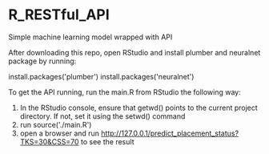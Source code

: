 # R_RESTful_API
 Simple machine learning model wrapped with API

After downloading this repo, open RStudio and install plumber and neuralnet package by running:

install.packages('plumber')
install.packages('neuralnet')

To get the API running, run the main.R from RStudio the following way:
1) In the RStudio console, ensure that getwd() points to the current project directory. If not, set it using the setwd() command
2) run source('./main.R')
3) open a browser and run http://127.0.0.1/predict_placement_status?TKS=30&CSS=70 to see the result

